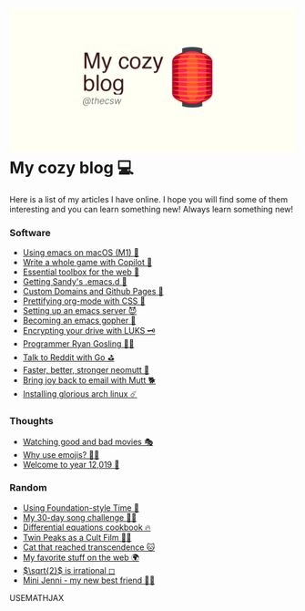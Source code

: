 ![preview](./preview.png)
My cozy blog 💻
==============

Here is a list of my articles I have online. I hope you will find some
of them interesting and you can learn something new! Always learn
something new!

### Software

-   [Using emacs on macOS (M1) 🍎](./emacs-macos)
-   [Write a whole game with Copilot 🎱](./copilot-game)
-   [Essential toolbox for the web 🧰](./web-toolbox)
-   [Getting Sandy\'s .emacs.d 🤺](./emacs.sh)
-   [Custom Domains and Github Pages 🦉](./githubio)
-   [Prettifying org-mode with CSS 💅](./orgmode-css)
-   [Setting up an emacs server 😈](./emacsd)
-   [Becoming an emacs gopher 🐗](./go-emacs)
-   [Encrypting your drive with LUKS 🗝](./encrypting_usb)
-   [Programmer Ryan Gosling 👨‍💻](./ryan_codes)
-   [Talk to Reddit with Go ⛳](./mira_reddit)
-   [Faster, better, stronger neomutt 🐩](./better_mutt)
-   [Bring joy back to email with Mutt 🐕](./using_mutt)
-   [Installing glorious arch linux ☄️](./installing_arch)

### Thoughts

-   [Watching good and bad movies 🎭](./good_bad_movies)
-   [Why use emojis? 🎷🕺](./why_use_emojis)
-   [Welcome to year 12,019 📅](./year_12019)

### Random

-   [Using Foundation-style Time 💫](./foundation-time)
-   [My 30-day song challenge 🎵🤘](./song_challenge)
-   [Differential equations cookbook 🔥](./diffeq)
-   [Twin Peaks as a Cult Film 🌲🌲](./twin-peaks)
-   [Cat that reached transcendence
    🐱](https://sandyuraz.com/cat_that_reached_transcendence/)
-   [My favorite stuff on the web 🌍](./best_web)
-   [$\sqrt{2}$ is irrational ◻](./sqrt2irrational)
-   [Mini Jenni - my new best friend 👯‍♀️](./mini_jenni)

USEMATHJAX
